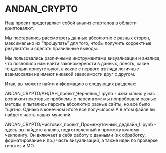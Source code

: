 # ANDAN_CRYPTO


Наш проект представляет собой анализ стартапов в области криптовалют. 

Мы постарались рассмотреть данные абсолютно с разных сторон, максимально их “прощупать” для того, чтобы получить корректные результаты и сделать правильные выводы. 

Мы пользовались различными инструментами визуализации и анализа, что позволило нам найти закономерности в данных, понять, какие тенденции присутствуют, а какие с первого взгляда логичные взаимосвязи не имеют никакой зависимости друг с другом. 

Итак, вы можете найти информацию в следующих разделах:

ANDAN_CRYPTO/АНДАН_проект_Черновик_1.ipynb - изначально у нас возникли некоторые проблемы с парсингом: мы попробовали разные методы и пытались парсить абсолютно разные сайты, но всё было тщетно. Однако в конечном итоге все получилось! А в этом файле вы найдете часть наших мучений. 

ANDAN_CRYPTO/Чистовик_проект_Промежуточный_дедлайн_1.ipynb - здесь вы найдете анализ, подготовленный к промежуточному чекпоинту. Он включает в себя работу с данными (их обработку, форматирование и пр.) часть визуализаций, а также идеи по проверке гипотез и МО.





